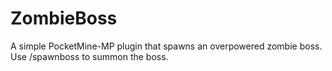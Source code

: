 # ZombieBoss

A simple PocketMine-MP plugin that spawns an overpowered zombie boss. Use /spawnboss to summon the boss.
